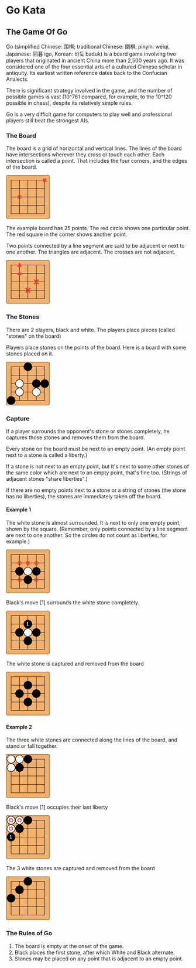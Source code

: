 # Go Kata

## The Game Of Go

Go (simplified Chinese: 围棋; traditional Chinese: 圍棋; pinyin: wéiqí, Japanese: 囲碁 igo,  Korean: 바둑 baduk) is a board game involving two players that originated in ancient China more than 2,500 years ago. It was considered one of the four essential arts of a cultured Chinese scholar in antiquity. Its earliest written reference dates back to the Confucian Analects.

There is significant strategy involved in the game, and the number of possible games is vast (10^761 compared, for example, to the 10^120 possible in chess), despite its relatively simple rules.

Go is a very difficlt game for computers to play well and professional players still beat the strongest AIs.


### The Board

The board is a grid of horizontal and vertical lines. The lines of the board have intersections wherever they cross or touch each other. Each intersection is called a point. That includes the four corners, and the edges of the board.

![A go Board](https://raw.githubusercontent.com/russellwstanley/gokatatest/master/images/empty_board.png)

The example board has 25 points. The red circle shows one particular point. The red square in the corner shows another point.

Two points connected by a line segment are said to be adjacent or next to one another. The triangles are adjacent. The crosses are not adjacent.

![A go Board](https://raw.githubusercontent.com/russellwstanley/gokatatest/master/images/adjecent_demo.png)

### The Stones

There are 2 players, black and white. The players place pieces (called "stones" on the board)

Players place stones on the points of the board. Here is a board with some stones placed on it.

![A go Board](https://raw.githubusercontent.com/russellwstanley/gokatatest/master/images/board_with_stones.png)


### Capture

If a player surrounds the opponent's stone or stones completely, he captures those stones and removes them from the board.

Every stone on the board must be next to an empty point. (An empty point next to a stone is called a liberty.)

If a stone is not next to an empty point, but it's next to some other stones of the same color which are next to an empty point, that's fine too. (Strings of adjacent stones "share liberties".)

If there are no empty points next to a stone or a string of stones (the stone has no liberties), the stones are immediately taken off the board.

#### Example 1

The white stone is almost surrounded. It is next to only one empty point, shown by the square. (Remember, only points connected by a line segment are next to one another. So the circles do not count as liberties, for example.)

![A go Board](https://raw.githubusercontent.com/russellwstanley/gokatatest/master/images/capture1.png)

Black's move [1] surrounds the white stone completely.

![A go Board](https://raw.githubusercontent.com/russellwstanley/gokatatest/master/images/capture2.png)

The white stone is captured and removed from the board

![A go Board](https://raw.githubusercontent.com/russellwstanley/gokatatest/master/images/capture3.png)

#### Example 2


The three white stones are connected along the lines of the board, and stand or fall together.

![A go Board](https://raw.githubusercontent.com/russellwstanley/gokatatest/master/images/capture4.png)

Black's move [1] occupies their last liberty

![A go Board](https://raw.githubusercontent.com/russellwstanley/gokatatest/master/images/capture5.png)

The 3 white stones are captured and removed from the board

![A go Board](https://raw.githubusercontent.com/russellwstanley/gokatatest/master/images/capture6.png)


### The Rules of Go

1. The board is empty at the onset of the game.
2. Black places the first stone, after which White and Black alternate.
3. Stones may be placed on any point that is adjacent to an empty point. 

